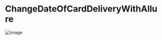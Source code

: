 # ChangeDateOfCardDeliveryWithAllure

![image](https://github.com/HolzQA/ChangeDateOfCardDeliveryWithAllure/assets/117539570/dcad7c2a-971d-43b5-a75f-9c88ad7eef09)

